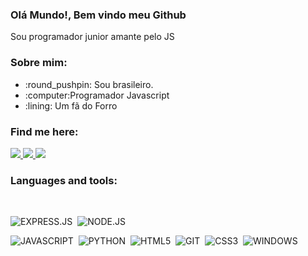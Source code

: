 ### Olá Mundo!, Bem vindo meu Github

<p>Sou programador junior amante pelo JS</p>

### Sobre mim:
  
  <ul>
    <li> :round_pushpin: Sou brasileiro.</li>
    <li> :computer:Programador Javascript</li>
    <li> :lining: Um fã do Forro</li>
  </ul>

### Find me here:

  <a href="https://www.linkedin.com/in/jadielson-santos-a973a920a/" alt="Linkedin">
    <img src="https://img.shields.io/badge/LinkedIn-0077B5?style=for-the-badge&logo=linkedin&logoColor=white" />
  </a>
  
  <a href="https://www.instagram.com/jadielson.244/" alt="Instagram">
    <img src="https://img.shields.io/badge/Instagram-E4405F?style=for-the-badge&logo=instagram&logoColor=white"/>
  </a>
  <a href="https://www.instagram.com/jadielson.244/" alt="Instagram">
    <img src="https://img.shields.io/badge/Instagram-E4405F?style=for-the-badge&logo=instagram&logoColor=white"/>
  </a>

</br>

### Languages and tools:

</br>


![EXPRESS.JS](https://img.shields.io/badge/express.js%20-%23404d59.svg?&style=for-the-badge)&nbsp;
![NODE.JS](https://img.shields.io/badge/Node.js-43853D?style=for-the-badge&logo=node.js&logoColor=white)&nbsp;

![JAVASCRIPT](https://img.shields.io/badge/JavaScript-F7DF1E?style=for-the-badge&logo=javascript&logoColor=black)&nbsp;
![PYTHON](https://img.shields.io/badge/Python-3776AB?style=for-the-badge&logo=python&logoColor=white)&nbsp;
![HTML5](https://img.shields.io/badge/HTML5-E34F26?style=for-the-badge&logo=html5&logoColor=white)&nbsp;
![GIT](https://img.shields.io/badge/Git-F05032?style=for-the-badge&logo=git&logoColor=white)&nbsp;
![CSS3](https://img.shields.io/badge/CSS3-1572B6?style=for-the-badge&logo=css3&logoColor=white)&nbsp;
![WINDOWS](https://img.shields.io/badge/Windows-0078D6?style=for-the-badge&logo=windows&logoColor=white)&nbsp;

</br>
